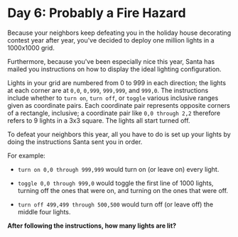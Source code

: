# Day 6: Probably a Fire Hazard

Because your neighbors keep defeating you in the holiday house decorating contest year after year, you've decided to deploy one million lights in a 1000x1000 grid.

Furthermore, because you've been especially nice this year, Santa has mailed you instructions on how to display the ideal lighting configuration.

Lights in your grid are numbered from 0 to 999 in each direction; the lights at each corner are at `0,0`, `0,999`, `999,999`, and `999,0`.
The instructions include whether to `turn on`, `turn off`, or `toggle` various inclusive ranges given as coordinate pairs.
Each coordinate pair represents opposite corners of a rectangle, inclusive; a coordinate pair like `0,0 through 2,2` therefore refers to 9 lights in a 3x3 square.
The lights all start turned off.

To defeat your neighbors this year, all you have to do is set up your lights by doing the instructions Santa sent you in order.

For example:

- `turn on 0,0 through 999,999` would turn on (or leave on) every light.

- `toggle 0,0 through 999,0` would toggle the first line of 1000 lights, turning off the ones that were on, and turning on the ones that were off.

- `turn off 499,499 through 500,500` would turn off (or leave off) the middle four lights.

**After following the instructions, how many lights are lit?**

